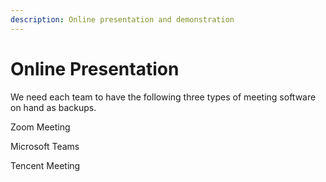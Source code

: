 ```yaml
---
description: Online presentation and demonstration
---
```


# Online Presentation

We need each team to have the following three types of meeting software on hand as backups.

Zoom Meeting

Microsoft Teams

Tencent Meeting 

